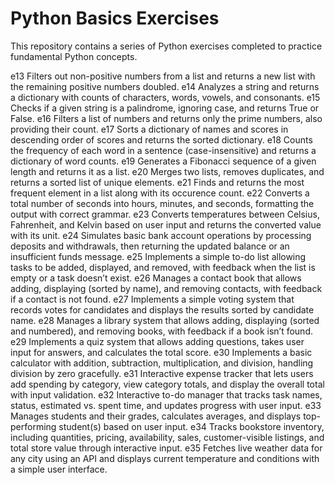 # Python Basics Exercises

This repository contains a series of Python exercises completed to practice fundamental Python concepts.

e13 Filters out non-positive numbers from a list and returns a new list with the remaining positive numbers doubled. 
e14 Analyzes a string and returns a dictionary with counts of characters, words, vowels, and consonants. 
e15 Checks if a given string is a palindrome, ignoring case, and returns True or False. 
e16 Filters a list of numbers and returns only the prime numbers, also providing their count.
e17 Sorts a dictionary of names and scores in descending order of scores and returns the sorted dictionary. 
e18 Counts the frequency of each word in a sentence (case-insensitive) and returns a dictionary of word counts. 
e19 Generates a Fibonacci sequence of a given length and returns it as a list. 
e20 Merges two lists, removes duplicates, and returns a sorted list of unique elements.
e21 Finds and returns the most frequent element in a list along with its occurence count.
e22 Converts a total number of seconds into hours, minutes, and seconds, formatting the output with correct grammar.
e23 Converts temperatures between Celsius, Fahrenheit, and Kelvin based on user input and returns the converted value with its unit.
e24 Simulates basic bank account operations by processing deposits and withdrawals, then returning the updated balance or an insufficient funds message.
e25 Implements a simple to-do list allowing tasks to be added, displayed, and removed, with feedback when the list is empty or a task doesn’t exist.
e26 Manages a contact book that allows adding, displaying (sorted by name), and removing contacts, with feedback if a contact is not found.
e27 Implements a simple voting system that records votes for candidates and displays the results sorted by candidate name.
e28 Manages a library system that allows adding, displaying (sorted and numbered), and removing books, with feedback if a book isn’t found.
e29 Implements a quiz system that allows adding questions, takes user input for answers, and calculates the total score.
e30 Implements a basic calculator with addition, subtraction, multiplication, and division, handling division by zero gracefully.
e31 Interactive expense tracker that lets users add spending by category, view category totals, and display the overall total with input validation.
e32 Interactive to-do manager that tracks task names, status, estimated vs. spent time, and updates progress with user input.
e33 Manages students and their grades, calculates averages, and displays top-performing student(s) based on user input.
e34 Tracks bookstore inventory, including quantities, pricing, availability, sales, customer-visible listings, and total store value through interactive input.
e35 Fetches live weather data for any city using an API and displays current temperature and conditions with a simple user interface.
